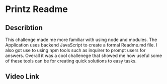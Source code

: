 # Printz Readme

## Describtion 

This challenge made me more familiar with using node and modules. The Application uses backend JavaScript to create a formal Readme.md file. I also got use to using npm tools such as inquirer to prompt users for answers. Overall it was a cool challenege that showed me how useful some of these tools can be for creating quick solutions to easy tasks.

## Video Link